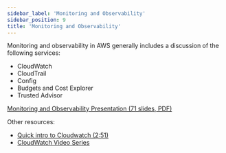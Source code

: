 ```yaml
---
sidebar_label: 'Monitoring and Observability'
sidebar_position: 9
title: 'Monitoring and Observability'
---
```


Monitoring and observability in AWS generally includes a discussion of the following services:
* CloudWatch
* CloudTrail 
* Config
* Budgets and Cost Explorer
* Trusted Advisor

[Monitoring and Observability Presentation (71 slides, PDF)](./assets/monitoring.pdf)

Other resources:
* [Quick intro to Cloudwatch (2:51)](https://www.youtube.com/watch?v=Xg4yz33vvvU&pp=ygUOYXdzIGNsb3Vkd2F0Y2g%3D)
* [CloudWatch Video Series](https://www.youtube.com/watch?v=k7wuIrHU4UY&list=PL9nWRykSBSFir2FLla2thQkEwmLpxPega)